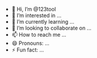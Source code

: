 - 👋 Hi, I’m @123tool
- 👀 I’m interested in ...
- 🌱 I’m currently learning ...
- 💞️ I’m looking to collaborate on ...
- 📫 How to reach me ...
- 😄 Pronouns: ...
- ⚡ Fun fact: ...

<!---
123tool/123tool is a ✨ special ✨ repository because its `README.md` (this file) appears on your GitHub profile.
You can click the Preview link to take a look at your changes.
--->
